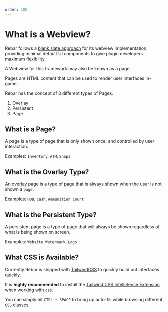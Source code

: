 ```yaml
---
order: 100
---
```


# What is a Webview?

Rebar follows a [blank slate approach](./blank-slate-approach.md) for its webview implementation, providing minimal default UI components to give plugin developers maximum flexibility.

A Webview for this framework may also be known as a page.

Pages are HTML content that can be used to render user interfaces in-game.

Rebar has the concept of 3 different types of Pages.

1. Overlay
2. Persistent
3. Page

## What is a Page?

A page is a type of page that is only shown once, and controlled by user interaction.

Examples: `Inventory`, `ATM`, `Shops`

## What is the Overlay Type?

An overlay page is a type of page that is always shown when the user is not shown a `page`.

Examples: `HUD`, `Cash`, `Ammunition Count`

## What is the Persistent Type?

A persistent page is a type of page that will always be shown regardless of what is being shown on screen.

Examples: `Website Watermark`, `Logo`

## What CSS is Available?

Currently Rebar is shipped with [TailwindCSS](https://tailwindcss.com/) to quickly build out interfaces quickly.

It is **highly recommended** to install the [Tailwind CSS IntelliSense Extension](https://marketplace.visualstudio.com/items?itemName=bradlc.vscode-tailwindcss) when working with `css`.

You can simply hit `CTRL + SPACE` to bring up auto-fill while browsing different `CSS` classes.

